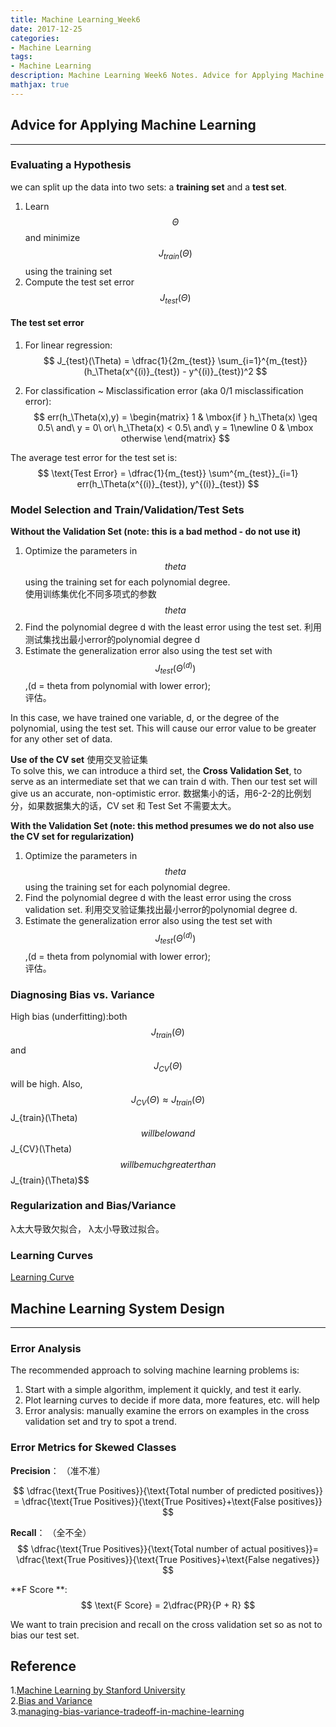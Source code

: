 ```yaml
---
title: Machine Learning_Week6
date: 2017-12-25
categories:
- Machine Learning
tags: 
- Machine Learning
description: Machine Learning Week6 Notes. Advice for Applying Machine Learning&Machine Learning System Design.
mathjax: true
---
```

## Advice for Applying Machine Learning  

------------
### Evaluating a Hypothesis  
we can split up the data into two sets: a **training set** and a **test set**.
1. Learn $$Θ$$ and minimize $$J_{train}(\Theta)$$ using the training set
1. Compute the test set error $$J_{test}(\Theta)$$  

#### The test set error 
1. For linear regression: 
$$  J_{test}(\Theta) = \dfrac{1}{2m_{test}} \sum_{i=1}^{m_{test}}(h_\Theta(x^{(i)}_{test}) - y^{(i)}_{test})^2  $$  

1. For classification ~ Misclassification error (aka 0/1 misclassification error):  
$$  err(h_\Theta(x),y) =
\begin{matrix}
1 & \mbox{if } h_\Theta(x) \geq 0.5\ and\ y = 0\ or\ h_\Theta(x) < 0.5\ and\ y = 1\newline
0 & \mbox otherwise 
\end{matrix} $$  

The average test error for the test set is:  
$$  \text{Test Error} = \dfrac{1}{m_{test}} \sum^{m_{test}}_{i=1} err(h_\Theta(x^{(i)}_{test}), y^{(i)}_{test})  $$  

### Model Selection and Train/Validation/Test Sets  

**Without the Validation Set (note: this is a bad method - do not use it)**  
1. Optimize the parameters in $$theta$$ using the training set for each polynomial degree.  
   使用训练集优化不同多项式的参数$$theta$$
1. Find the polynomial degree d with the least error using the test set.
   利用测试集找出最小error的polynomial degree d  
1. Estimate the generalization error also using the test set with $$J_{test}(\Theta^{(d)})$$,(d = theta from polynomial with lower error);  
   评估。

In this case, we have trained one variable, d, or the degree of the polynomial, using the test set. This will cause our error value to be greater for any other set of data.  

**Use of the CV set** 使用交叉验证集  
To solve this, we can introduce a third set, the **Cross Validation Set**, to serve as an intermediate set that we can train d with. Then our test set will give us an accurate, non-optimistic error.
数据集小的话，用6-2-2的比例划分，如果数据集大的话，CV set 和 Test Set 不需要太大。  

**With the Validation Set (note: this method presumes we do not also use the CV set for regularization)**  
1. Optimize the parameters in $$theta$$ using the training set for each polynomial degree.  
1. Find the polynomial degree d with the least error using the cross validation set.
   利用交叉验证集找出最小error的polynomial degree d.    
1. Estimate the generalization error also using the test set with $$J_{test}(\Theta^{(d)})$$,(d = theta from polynomial with lower error);  
   评估。  
   
### Diagnosing Bias vs. Variance  
High bias (underfitting):both $$J_{train}(\Theta)$$ and $$J_{CV}(\Theta)$$ will be high. Also,$$J_{CV}(\Theta) \approx J_{train}(\Theta)$$J_{train}(\Theta)$$will be low and $$J_{CV}(\Theta)$$will be much greater than $$J_{train}(\Theta)$$  

### Regularization and Bias/Variance  
λ太大导致欠拟合， λ太小导致过拟合。  

### Learning Curves  
[Learning Curve](http://www.ritchieng.com/machinelearning-learning-curve/ "Learning Curve")  

## Machine Learning System Design  

------------
### Error Analysis  
The recommended approach to solving machine learning problems is:
1. Start with a simple algorithm, implement it quickly, and test it early.
1. Plot learning curves to decide if more data, more features, etc. will help
1. Error analysis: manually examine the errors on examples in the cross validation set and try to spot a trend.  

### Error Metrics for Skewed Classes  
**Precision**： （准不准） 

$$  \dfrac{\text{True Positives}}{\text{Total number of predicted positives}}
= \dfrac{\text{True Positives}}{\text{True Positives}+\text{False positives}}  $$  

**Recall**：  （全不全）  
$$  \dfrac{\text{True Positives}}{\text{Total number of actual positives}}= \dfrac{\text{True Positives}}{\text{True Positives}+\text{False negatives}}  $$  

**F Score **:  
$$  \text{F Score} = 2\dfrac{PR}{P + R} $$    

We want to train precision and recall on the cross validation set so as not to bias our test set.    


## Reference
1.[Machine Learning by Stanford University](https://www.coursera.org/learn/machine-learning/resources/LIZza)    
2.[Bias and Variance](http://www.cedar.buffalo.edu/~srihari/CSE555/Chap9.Part2.pdf)  
3.[managing-bias-variance-tradeoff-in-machine-learning](http://blog.stephenpurpura.com/post/13052575854/managing-bias-variance-tradeoff-in-machine-learning)




